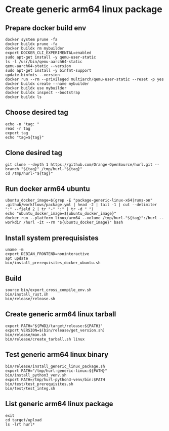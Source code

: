 # Create generic arm64 linux package

## Prepare docker build env

```
docker system prune -fa
docker buildx prune -fa
docker buildx rm mybuilder
export DOCKER_CLI_EXPERIMENTAL=enabled
sudo apt-get install -y qemu-user-static
ls -l /usr/bin/qemu-aarch64-static
qemu-aarch64-static --version
sudo apt-get install -y binfmt-support
update-binfmts --version
docker run --rm --privileged multiarch/qemu-user-static --reset -p yes
docker buildx create --name mybuilder
docker buildx use mybuilder
docker buildx inspect --bootstrap
docker buildx ls
```

## Choose desired tag

```
echo -n "tag: "
read -r tag
export tag
echo "tag=${tag}"
```

## Clone desired tag

```
git clone --depth 1 https://github.com/Orange-OpenSource/hurl.git --branch "${tag}" /tmp/hurl-"${tag}"
cd /tmp/hurl-"${tag}"
```

## Run docker arm64 ubuntu

```
ubuntu_docker_image=$(grep -E "package-generic-linux-x64|runs-on" .github/workflows/package.yml | head -2 | tail -1 | cut --delimiter ":" --field 2 | tr "-" ":" | tr -d " ")
echo "ubuntu_docker_image=${ubuntu_docker_image}"
docker run --platform linux/arm64 --volume /tmp/hurl-"${tag}":/hurl --workdir /hurl -it --rm "${ubuntu_docker_image}" bash
```

## Install system prerequisistes

```
uname -m
export DEBIAN_FRONTEND=noninteractive
apt update
bin/install_prerequisites_docker_ubuntu.sh
```

## Build

```
source bin/export_cross_compile_env.sh
bin/install_rust.sh
bin/release/release.sh
```

## Create generic arm64 linux tarball

```
export PATH="${PWD}/target/release:${PATH}"
export VERSION=$(bin/release/get_version.sh)
bin/release/man.sh
bin/release/create_tarball.sh linux
```

## Test generic arm64 linux binary

```
bin/release/install_generic_linux_package.sh
export PATH="/tmp/hurl-generic-linux:${PATH}"
bin/install_python3_venv.sh
export PATH=/tmp/hurl-python3-venv/bin:$PATH
bin/test/test_prerequisites.sh
bin/test/test_integ.sh
```

## List generic arm64 linux package

```
exit
cd target/upload
ls -lrt hurl*
```
